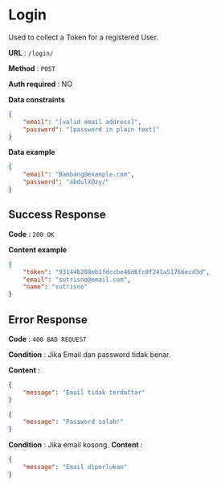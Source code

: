 # Login

Used to collect a Token for a registered User.

**URL** : `/login/`

**Method** : `POST`

**Auth required** : NO

**Data constraints**

```json
{
    "email": "[valid email address]",
    "password": "[password in plain text]"
}
```

**Data example**

```json
{
    "email": "Bambang@example.com",
    "password": "abdulX@zy/"
}
```

## Success Response

**Code** : `200 OK`

**Content example**

```json
{
    "token": "93144b288eb1fdccbe46d6fc0f241a51766ecd3d",
    "email": "sutrisno@email.com",
    "name": "sutrisno"
}
```

## Error Response

**Code** : `400 BAD REQUEST`

**Condition** : Jika Email dan password tidak benar.

**Content** :

```json
{
    "message": "Email tidak terdaftar"
}
```
```json
{
    "message": "Password salah!"
}
```
**Condition** : Jika email kosong.
**Content** :
```json
{
    "message": "Email diperlukan"
}
```
